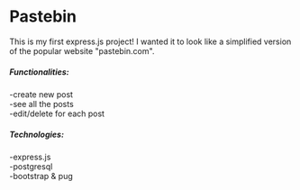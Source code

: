 # Pastebin
This is my first express.js project!
I wanted it to look like a simplified version of the popular website "pastebin.com".
##### Functionalities:
  -create new post  
  -see all the posts  
  -edit/delete for each post
##### Technologies:
  -express.js  
  -postgresql  
  -bootstrap & pug  
